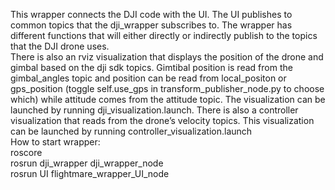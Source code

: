 This wrapper connects the DJI code with the UI. The UI publishes to common topics that the dji_wrapper subscribes to. The wrapper has different functions that will either directly or indirectly publish to the topics that the DJI drone uses.  
There is also an rviz visualization that displays the position of the drone and gimbal based on the dji sdk topics. Gimtibal position is read from the gimbal_angles topic and position can be read from local_positon or gps_position (toggle self.use_gps in transform_publisher_node.py to choose which) while attitude comes from the attitude topic. The visualization can be launched by running dji_visualization.launch. There is also a controller visualization that reads from the drone’s velocity topics. This visualization can be launched by running controller_visualization.launch  
How to start wrapper:  
roscore  
rosrun dji_wrapper dji_wrapper_node  
rosrun UI flightmare_wrapper_UI_node
